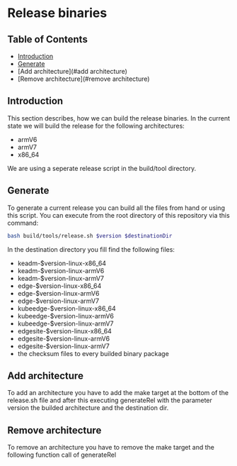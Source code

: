 # Release binaries

## Table of Contents
* [Introduction](#introduction)
* [Generate](#generate)
* [Add architecture](#add architecture)
* [Remove architecture](#remove architecture)

## Introduction
This section describes, how we can build the release binaries. 
In the current state we will build the release for the following architectures:
- armV6
- armV7
- x86\_64

We are using a seperate release script in the build/tool directory.

## Generate
To generate a current release you can build all the files from hand or using this script. You can execute from the root directory of this repository via this command:
```bash
bash build/tools/release.sh $version $destinationDir
```

In the destination directory you fill find the following files:
- keadm-$version-linux-x86\_64
- keadm-$version-linux-armV6
- keadm-$version-linux-armV7
- edge-$version-linux-x86\_64
- edge-$version-linux-armV6
- edge-$version-linux-armV7
- kubeedge-$version-linux-x86\_64
- kubeedge-$version-linux-armV6
- kubeedge-$version-linux-armV7
- edgesite-$version-linux-x86\_64
- edgesite-$version-linux-armV6
- edgesite-$version-linux-armV7
- the checksum files to every builded binary package


## Add architecture
To add an architecture you have to add the make target at the bottom of the release.sh file and after this executing generateRel with the parameter version the builded architecture and the destination dir.

## Remove architecture
To remove an architecture you have to remove the make target and the following function call of generateRel
